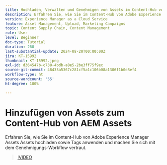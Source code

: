 ```yaml
---
title: Hochladen, Verwalten und Genehmigen von Assets im Content-Hub von AEM Assets
description: Erfahren Sie, wie Sie im Content-Hub von Adobe Experience Manager Assets Assets hochladen sowie Tags anwenden und machen Sie sich mit dem Genehmigungs-Workflow vertraut.
version: Experience Manager as a Cloud Service
feature: Asset Management, Upload, Marketing Campaigns
topic: Content Supply Chain, Content Management
role: User
level: Beginner
doc-type: Tutorial
duration: 260
last-substantial-update: 2024-08-20T00:00:00Z
jira: KT-15992
thumbnail: KT-15992.jpeg
exl-id: d364547b-c738-4bdb-a8e5-2be3ff75f9ec
source-git-commit: 48433a5367c281cf5a1c106b08a1306f1b0e8ef4
workflow-type: ht
source-wordcount: '55'
ht-degree: 100%

---
```


# Hinzufügen von Assets zum Content-Hub von AEM Assets

Erfahren Sie, wie Sie im Content-Hub von Adobe Experience Manager Assets Assets hochladen sowie Tags anwenden und machen Sie sich mit dem Genehmigungs-Workflow vertraut.

>[!VIDEO](https://video.tv.adobe.com/v/3432980/?learn=on)
